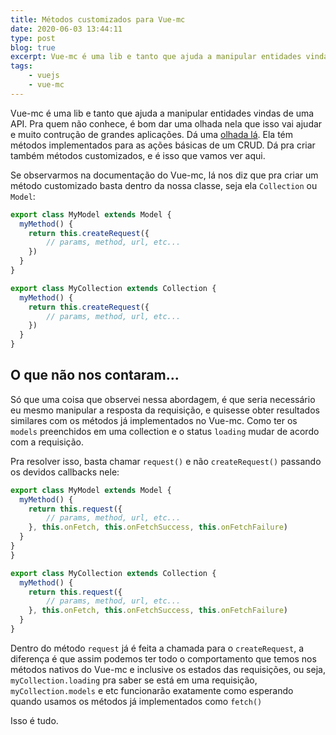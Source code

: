 ```yaml
---
title: Métodos customizados para Vue-mc
date: 2020-06-03 13:44:11
type: post
blog: true
excerpt: Vue-mc é uma lib e tanto que ajuda a manipular entidades vindas de uma API. Pra quem não conhece, é bom dar uma olhada nela que isso vai ajudar e muito contrução de grandes aplicações. Dá uma [olhada lá](http://vuemc.io/#introduction). Ela tém métodos implementados para as ações básicas de um CRUD. Dá pra criar também métodos customizados, e é isso que vamos ver aqui.
tags: 
    - vuejs
    - vue-mc
---
```


Vue-mc é uma lib e tanto que ajuda a manipular entidades vindas de uma API. Pra quem não conhece, é bom dar uma olhada nela que isso vai ajudar e muito contrução de grandes aplicações. Dá uma [olhada lá](http://vuemc.io/#introduction). Ela tém métodos implementados para as ações básicas de um CRUD. Dá pra criar também métodos customizados, e é isso que vamos ver aqui.

Se observarmos na documentação do Vue-mc, lá nos diz que pra criar um método customizado basta dentro da nossa classe, seja ela `Collection` ou `Model`:

```javascript
export class MyModel extends Model {
  myMethod() {
    return this.createRequest({
        // params, method, url, etc...
    })
  }
}

export class MyCollection extends Collection {
  myMethod() {
    return this.createRequest({
        // params, method, url, etc...
    })
  }
}
```

## O que não nos contaram...

Só que uma coisa que observei nessa abordagem, é que seria necessário eu mesmo manipular a resposta da requisição, e quisesse obter resultados similares com os métodos já implementados no Vue-mc. Como ter os `models` preenchidos em uma collection e o status `loading` mudar de acordo com a requisição.

Pra resolver isso, basta chamar `request()` e não `createRequest()` passando os devidos callbacks nele:

```javascript
export class MyModel extends Model {
  myMethod() {
    return this.request({
        // params, method, url, etc...
    }, this.onFetch, this.onFetchSuccess, this.onFetchFailure)
  }
}
}

export class MyCollection extends Collection {
  myMethod() {
    return this.request({
        // params, method, url, etc...
    }, this.onFetch, this.onFetchSuccess, this.onFetchFailure)
  }
}
```

Dentro do método `request` já é feita a chamada para o `createRequest`, a diferença é que assim podemos ter todo o comportamento que temos nos métodos nativos do Vue-mc e inclusive os estados das requisições, ou seja, `myCollection.loading` pra saber se está em uma requisição, `myCollection.models` e etc funcionarão exatamente como esperando quando usamos os métodos já implementados como `fetch()`

Isso é tudo.